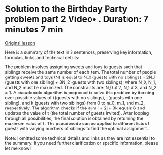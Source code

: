 # Solution to the Birthday Party problem part 2 Video• . Duration: 7 minutes 7 min

[Original lesson](https://www.coursera.org/learn/uol-algorithms-and-data-structures-1/lecture/bAQH1/solution-to-the-birthday-party-problem-part-2)

Here is a summary of the text in 8 sentences, preserving key information, formulas, links, and technical details:

The problem involves assigning sweets and toys to guests such that siblings receive the same number of each item. The total number of people getting sweets and toys (N) is equal to N_0 (guests with no siblings) + 2N_1 (guests with one sibling) + 3N_2 (guests with two siblings), where N_0, N_1, and N_2 must be maximized. The constraints are: N_0 ≤ 2, N_1 ≤ 3, and N_2 ≤ 1. A pseudocode algorithm is proposed to solve this problem by iterating over possible values of i (guests with no siblings), j (guests with one sibling), and k (guests with two siblings) from 0 to m_0, m_1, and m_2, respectively. The algorithm checks if the sum i + 2j + 3k equals 6 and updates the value of t (the total number of guests invited). After looping through all possibilities, the final solution is obtained by returning the maximum value of t. The pseudocode can be applied to different lists of guests with varying numbers of siblings to find the optimal assignment.

Note: I omitted some technical details and links as they are not essential to the summary. If you need further clarification or specific information, please let me know!

